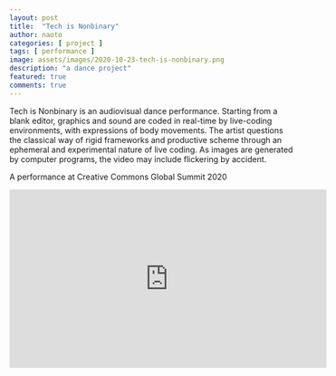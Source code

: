 ```yaml
---
layout: post
title:  "Tech is Nonbinary"
author: naoto
categories: [ project ]
tags: [ performance ]
image: assets/images/2020-10-23-tech-is-nonbinary.png
description: "a dance project"
featured: true
comments: true
---
```


Tech is Nonbinary is an audiovisual dance performance. Starting from a blank editor, graphics and sound are coded in real-time by live-coding environments, with expressions of body movements. The artist questions the classical way of rigid frameworks and productive scheme through an ephemeral and experimental nature of live coding. As images are generated by computer programs, the video may include flickering by accident.

A performance at Creative Commons Global Summit 2020

<div class="youtube-container">
<iframe class="youtube-video" width="560" height="315" src="https://www.youtube.com/embed/z78i9_cHUeo" frameborder="0" allow="accelerometer; autoplay; encrypted-media; gyroscope; picture-in-picture" allowfullscreen></iframe>
</div>

